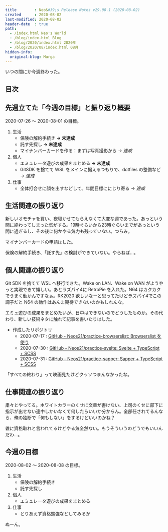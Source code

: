 ```yaml
---
title        : Neo&#39;s Release Notes v29.08.1 (2020-08-02)
created      : 2020-08-02
last-modified: 2020-08-02
header-date  : true
path:
  - /index.html Neo's World
  - /blog/index.html Blog
  - /blog/2020/index.html 2020年
  - /blog/2020/08/index.html 08月
hidden-info:
  original-blog: Murga
---
```


いつの間にか今週終わった。

## 目次

## 先週立てた「今週の目標」と振り返り概要

2020-07-26 ～ 2020-08-01 の目標。

1. 生活
    - 保険の解約手続き **→ 未達成**
    - 託す先探し **→ 未達成**
    - マイナンバーカードを作る：まずは写真撮影から *→ 達成*
2. 個人
    - エミュレータ遊びの成果をまとめる **→ 未達成**
    - GitSDK を捨てて WSL をメインに据えるつもりで、dotfiles の整備など *→ 達成*
3. 仕事
    - 全体打合せに顔を出すなどして、年間目標ににじり寄る *→ 達成*

## 生活関連の振り返り

新しいオモチャを買い、夜寝かせてもらえなくて大変な週であった。あっという間に終わってしまった気がする。19時ぐらいから23時ぐらいまでがあっという間に過ぎるし、その後に何かやる気力も残っていない。つらみ。

マイナンバーカードの申請はした。

保険の解約手続き、「託す先」の検討ができていない。やらねば…。

## 個人関連の振り返り

Git SDK を捨てて WSL へ移行できた。Wake on LAN、Wake on WAN がようやっと実現できて嬉しい。あとラズパイ4に RetroPie を入れた。N64 はカクカクでうまく動かんですなぁ。RK2020 欲しいなーと思ってたけどラズパイ4でこの調子だと N64 の動作はあんま期待できないのかもしれんな。

エミュ遊びの成果をまとめたいが、日中はできないのでどうしたものか。その代わり、新しい技術ネタに触れて記事を書いたりはした。

- 作成したリポジトリ
  - 2020-07-17 : [GitHub - Neos21/practice-browserslist: Browserslist を使う](https://github.com/Neos21/practice-browserslist)
  - 2020-07-30 : [GitHub - Neos21/practice-svelte: Svelte + TypeScript + SCSS](https://github.com/Neos21/practice-svelte)
  - 2020-07-31 : [GitHub - Neos21/practice-sapper: Sapper + TypeScript + SCSS](https://github.com/Neos21/practice-sapper)

「すべての終わり」って映画見たけどクッソつまんなかったな。

## 仕事関連の振り返り

粛々とやってる。ホワイトカラーのくせに文章が書けない、上司のくせに部下に指示が出せない連中しかいなくて何したらいいか分からん。全部任されてるんなら、俺の独断で「何もしない」をするけどいいのかね？

雑に資格取れと言われてるけどやる気全然ない。もうそういうのどうでもいいんだわ…。

## 今週の目標

2020-08-02 ～ 2020-08-08 の目標。

1. 生活
    - 保険の解約手続き
    - 託す先探し
2. 個人
    - エミュレータ遊びの成果をまとめる
3. 仕事
    - とりあえず資格勉強などしてみるか

ぬーん。
